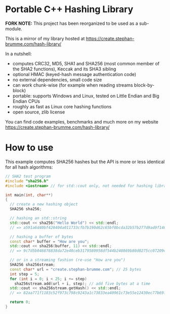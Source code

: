 # Portable C++ Hashing Library

**FORK NOTE:** This project has been reorganized to be used as a sub-module.

This is a mirror of my library hosted at https://create.stephan-brumme.com/hash-library/

In a nutshell:

- computes CRC32, MD5, SHA1 and SHA256 (most common member of the SHA2 functions), Keccak and its SHA3 sibling
- optional HMAC (keyed-hash message authentication code)
- no external dependencies, small code size
- can work chunk-wise (for example when reading streams block-by-block)
- portable: supports Windows and Linux, tested on Little Endian and Big Endian CPUs
- roughly as fast as Linux core hashing functions
- open source, zlib license

You can find code examples, benchmarks and much more on my website https://create.stephan-brumme.com/hash-library/

# How to use

This example computes SHA256 hashes but the API is more or less identical for all hash algorithms:

``` cpp
// SHA2 test program
#include "sha256.h"
#include <iostream> // for std::cout only, not needed for hashing library

int main(int, char**)
{
  // create a new hashing object
  SHA256 sha256;

  // hashing an std::string
  std::cout << sha256("Hello World") << std::endl;
  // => a591a6d40bf420404a011733cfb7b190d62c65bf0bcda32b57b277d9ad9f146e

  // hashing a buffer of bytes
  const char* buffer = "How are you";
  std::cout << sha256(buffer, 11) << std::endl;
  // => 9c7d5b046878838da72e40ceb3179580958df544b240869b80d0275cc07209cc

  // or in a streaming fashion (re-use "How are you")
  SHA256 sha256stream;
  const char* url = "create.stephan-brumme.com"; // 25 bytes
  int step = 5;
  for (int i = 0; i < 25; i += step)
    sha256stream.add(url + i, step); // add five bytes at a time
  std::cout << sha256stream.getHash() << std::endl;
  // => 82aa771f1183c52f973c798c9243a1c73833ea40961c73e55e12430ec77b69f6

  return 0;
}
```
